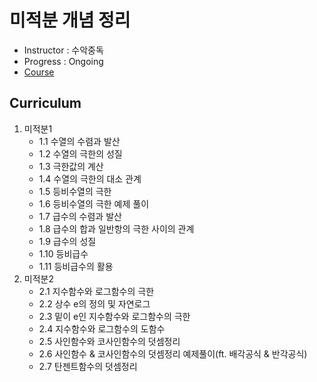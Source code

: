 ﻿# 미적분 개념 정리

- Instructor : 수악중독
- Progress : Ongoing
- [Course](https://www.youtube.com/watch?v=cumX9FZD2Us&index=5&list=PLXJ3W1lEGK8WKE-DVoUm6qss_5Hq7q5oE)

## Curriculum

1. 미적분1
    - 1.1 수열의 수렴과 발산
    - 1.2 수열의 극한의 성질
    - 1.3 극한값의 계산
    - 1.4 수열의 극한의 대소 관계
    - 1.5 등비수열의 극한
    - 1.6 등비수열의 극한 예제 풀이
    - 1.7 급수의 수렴과 발산
    - 1.8 급수의 합과 일반항의 극한 사이의 관계
    - 1.9 급수의 성질
    - 1.10 등비급수
    - 1.11 등비급수의 활용
2. 미적분2
    - 2.1 지수함수와 로그함수의 극한
    - 2.2 상수 e의 정의 및 자연로그
    - 2.3 밑이 e인 지수함수와 로그함수의 극한
    - 2.4 지수함수와 로그함수의 도함수
    - 2.5 사인함수와 코사인함수의 덧셈정리
    - 2.6 사인함수 & 코사인함수의 덧셈정리 예제풀이(ft. 배각공식 & 반각공식)
    - 2.7 탄젠트함수의 덧셈정리